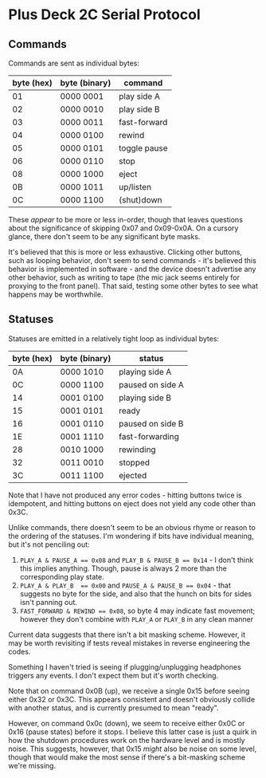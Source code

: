 # Plus Deck 2C Serial Protocol

## Commands

Commands are sent as individual bytes:

| byte (hex) | byte (binary) | command      |
|------------|---------------|--------------|
| 01         | 0000 0001     | play side A  |
| 02         | 0000 0010     | play side B  |
| 03         | 0000 0011     | fast-forward |
| 04         | 0000 0100     | rewind       |
| 05         | 0000 0101     | toggle pause |
| 06         | 0000 0110     | stop         |
| 08         | 0000 1000     | eject        |
| 0B         | 0000 1011     | up/listen    |
| 0C         | 0000 1100     | (shut)down   |

These *appear* to be more or less in-order, though that leaves questions about
the significance of skipping 0x07 and 0x09-0x0A. On a cursory glance, there
don't seem to be any significant byte masks.

It's believed that this is more or less exhaustive. Clicking other buttons,
such as looping behavior, don't seem to send commands - it's believed this
behavior is implemented in software - and the device doesn't advertise any
other behavior, such as writing to tape (the mic jack seems entirely for
proxying to the front panel). That said, testing some other bytes to see what
happens may be worthwhile.

## Statuses

Statuses are emitted in a relatively tight loop as individual bytes:

| byte (hex) | byte (binary) | status           |
|------------|---------------|------------------|
| 0A         | 0000 1010     | playing side A   |
| 0C         | 0000 1100     | paused on side A |
| 14         | 0001 0100     | playing side B   |
| 15         | 0001 0101     | ready            |
| 16         | 0001 0110     | paused on side B |
| 1E         | 0001 1110     | fast-forwarding  |
| 28         | 0010 1000     | rewinding        |
| 32         | 0011 0010     | stopped          |
| 3C         | 0011 1100     | ejected          |

Note that I have not produced any error codes - hitting buttons twice is
idempotent, and hitting buttons on eject does not yield any code other than
0x3C.

Unlike commands, there doesn't seem to be an obvious rhyme or reason to the
ordering of the statuses. I'm wondering if bits have individual meaning, but
it's not penciling out:

1. `PLAY_A & PAUSE_A == 0x08` and `PLAY_B & PAUSE_B == 0x14` - I don't think
   this implies anything. Though, pause is always 2 more than the corresponding
   play state.
2. `PLAY_A & PLAY_B  == 0x00` and `PAUSE_A & PAUSE_B == 0x04` - that suggests
   no byte for the side, and also that the hunch on bits for sides isn't
   panning out.
3. `FAST_FORWARD & REWIND == 0x08`, so byte 4 may indicate fast movement;
   however they don't combine with `PLAY_A` or `PLAY_B` in any clean manner

Current data suggests that there isn't a bit masking scheme. However, it may
be worth revisiting if tests reveal mistakes in reverse engineering the codes.

Something I haven't tried is seeing if plugging/unplugging headphones triggers
any events. I don't expect them but it's worth checking.

Note that on command 0x0B (up), we receive a single 0x15 before seeing either
0x32 or 0x3C. This appears consistent and doesn't obviously collide with
another status, and is currently presumed to mean "ready".

However, on command 0x0c (down), we seem to receive either 0x0C or 0x16 (pause
states) before it stops. I believe this latter case is just a quirk in how the
shutdown procedures work on the hardware level and is mostly noise. This
suggests, however, that 0x15 *might* also be noise on some level, though that
would make the most sense if there's a bit-masking scheme we're missing.
